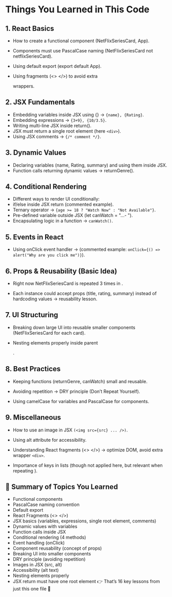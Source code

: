 # Things You Learned in This Code

## 1. React Basics

- How to create a functional component (NetFlixSeriesCard, App).

- Components must use PascalCase naming (NetFlixSeriesCard not netflixSeriesCard).

- Using default export (export default App).

- Using fragments (<> </>) to avoid extra <div> wrappers.

## 2. JSX Fundamentals

- Embedding variables inside JSX using {} → `{name}, {Rating}`.
- Embedding expressions → `{3+9}, {10/3.5}`.
- Writing multi-line JSX inside return().
- JSX must return a single root element (here `<div>`).
- Using JSX comments → `{/* comment */}`.

## 3. Dynamic Values

- Declaring variables (name, Rating, summary) and using them inside JSX.
- Function calls returning dynamic values → returnGenre().

## 4. Conditional Rendering

- Different ways to render UI conditionally:
- if/else inside JSX return (commented example).
- Ternary operator → `{age >= 18 ? "Watch Now" : "Not Available"}`.
- Pre-defined variable outside JSX (let canWatch = "...- ").
- Encapsulating logic in a function → `canWatch()`.

## 5. Events in React

- Using onClick event handler → (commented example: `onClick={() => alert("Why are you click me")}`).

## 6. Props & Reusability (Basic Idea)

- Right now NetFlixSeriesCard is repeated 3 times in <App />.

- Each instance could accept props (title, rating, summary) instead of hardcoding values → reusability lesson.

## 7. UI Structuring

- Breaking down large UI into reusable smaller components (NetFlixSeriesCard for each card).

- Nesting elements properly inside parent <div>.

## 8. Best Practices

- Keeping functions (returnGenre, canWatch) small and reusable.

- Avoiding repetition → DRY principle (Don’t Repeat Yourself).

- Using camelCase for variables and PascalCase for components.

## 9. Miscellaneous

- How to use an image in JSX `(<img src={src} ... />)`.

- Using alt attribute for accessibility.

- Understanding React fragments (<> </>) → optimize DOM, avoid extra wrapper `<div>`.

- Importance of keys in lists (though not applied here, but relevant when repeating <NetFlixSeriesCard />).

## 📌 Summary of Topics You Learned

- Functional components
- PascalCase naming convention
- Default export
- React Fragments (<> </>)
- JSX basics (variables, expressions, single root element, comments)
- Dynamic values with variables
- Function calls inside JSX
- Conditional rendering (4 methods)
- Event handling (onClick)
- Component reusability (concept of props)
- Breaking UI into smaller components
- DRY principle (avoiding repetition)
- Images in JSX (src, alt)
- Accessibility (alt text)
- Nesting elements properly
- JSX return must have one root element
👉 That’s 16 key lessons from just this one file 🚀